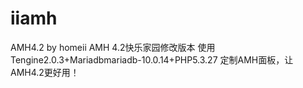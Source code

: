 iiamh
=====
AMH4.2 by homeii
AMH 4.2快乐家园修改版本
使用Tengine2.0.3+Mariadbmariadb-10.0.14+PHP5.3.27
定制AMH面板，让AMH4.2更好用！
